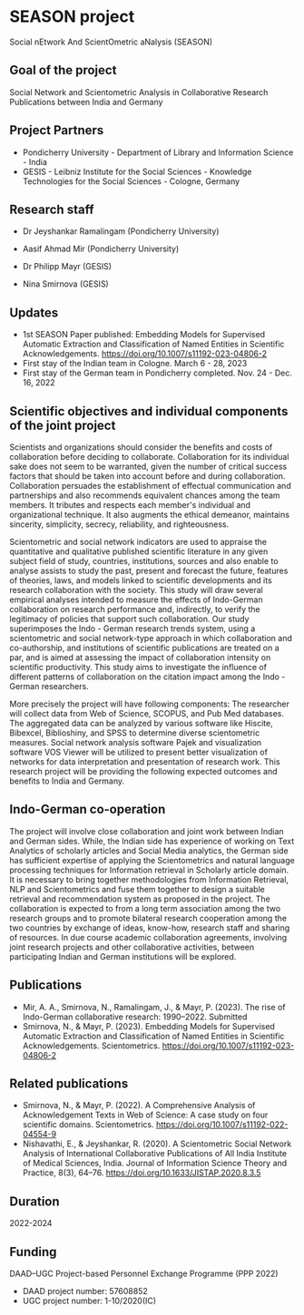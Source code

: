 # SEASON project
Social nEtwork And ScientOmetric aNalysis (SEASON)

## Goal of the project
Social Network and Scientometric Analysis in Collaborative Research Publications between India and Germany

## Project Partners
* Pondicherry University - Department of Library and Information Science - India
* GESIS - Leibniz Institute for the Social Sciences - Knowledge Technologies for the Social Sciences - Cologne, Germany

## Research staff 
* Dr Jeyshankar Ramalingam (Pondicherry University)
* Aasif Ahmad Mir (Pondicherry University)

* Dr Philipp Mayr (GESIS)
* Nina Smirnova (GESIS)


## Updates
* 1st SEASON Paper published: Embedding Models for Supervised Automatic Extraction and Classification of Named Entities in Scientific Acknowledgements. https://doi.org/10.1007/s11192-023-04806-2
* First stay of the Indian team in Cologne. March 6 - 28, 2023
* First stay of the German team in Pondicherry completed. Nov. 24 - Dec. 16, 2022


## Scientific objectives and individual components of the joint project
Scientists and organizations should consider the benefits and costs of collaboration before deciding to collaborate. Collaboration for its individual sake does not seem to be warranted, given the number of critical success factors that should be taken into account before and during collaboration. Collaboration persuades the establishment of effectual communication and partnerships and also recommends equivalent chances among the team members. It tributes and respects each member's individual and organizational technique. It also augments the ethical demeanor, maintains sincerity, simplicity, secrecy, reliability, and righteousness.

Scientometric and social network indicators are used to appraise the quantitative and qualitative published scientific literature in any given subject field of study, countries, institutions, sources and also enable to analyse assists to study the past, present and forecast the future, features of theories, laws, and models linked to scientific developments and its research collaboration with the society. This study will draw several empirical analyses intended to measure the effects of Indo-German collaboration on research performance and, indirectly, to verify the legitimacy of policies that support such collaboration. Our study superimposes the Indo - German research trends system, using a scientometric and social network-type approach in which collaboration and co-authorship, and institutions of scientific publications are treated on a par, and is aimed at assessing the impact of collaboration intensity on scientific productivity. This study aims to investigate the influence of different patterns of collaboration on the citation impact among the Indo - German researchers.

More precisely the project will have following components:
The researcher will collect data from Web of Science, SCOPUS, and Pub Med databases. The aggregated data can be analyzed by various software like Hiscite, Bibexcel, Biblioshiny, and SPSS to determine diverse scientometric measures. Social network analysis software Pajek and visualization software VOS Viewer will be utilized to present better visualization of networks for data interpretation and presentation of research work. This research project will be providing the following expected outcomes and benefits to India and Germany.

## Indo-German co-operation 
The project will involve close collaboration and joint work between Indian and German sides. While, the Indian side has experience of working on Text Analytics of scholarly articles and Social Media analytics, the German side has sufficient expertise of applying the Scientometrics and natural language processing techniques for Information retrieval in Scholarly article domain. It is necessary to bring together methodologies from Information Retrieval, NLP and Scientometrics and fuse them together to design a suitable retrieval and recommendation system as proposed in the project. The collaboration is expected to from a long term association among the two research groups and to promote bilateral research cooperation among the two countries by exchange of ideas, know-how, research staff and sharing of resources. In due course academic collaboration agreements, involving joint research projects and other collaborative activities, between participating Indian and German institutions will be explored.

## Publications
* Mir, A. A., Smirnova, N., Ramalingam, J., & Mayr, P. (2023). The rise of Indo-German collaborative research: 1990–2022. Submitted
* Smirnova, N., & Mayr, P. (2023). Embedding Models for Supervised Automatic Extraction and Classification of Named Entities in Scientific Acknowledgements. Scientometrics. https://doi.org/10.1007/s11192-023-04806-2


## Related publications
* Smirnova, N., & Mayr, P. (2022). A Comprehensive Analysis of Acknowledgement Texts in Web of Science: A case study on four scientific domains. Scientometrics. https://doi.org/10.1007/s11192-022-04554-9
* Nishavathi, E., & Jeyshankar, R. (2020). A Scientometric Social Network Analysis of International Collaborative Publications of All India Institute of Medical Sciences, India. Journal of Information Science Theory and Practice, 8(3), 64–76. https://doi.org/10.1633/JISTAP.2020.8.3.5




## Duration
2022-2024

## Funding
DAAD–UGC Project-based Personnel Exchange Programme (PPP 2022)

* DAAD project number: 57608852
* UGC project number: 1-10/2020(IC)

